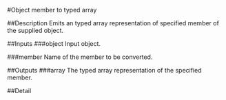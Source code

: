 #Object member to typed array

##Description
Emits an typed array representation of specified member of the supplied object.

##Inputs
###object
Input object.

###member
Name of the member to be converted.

##Outputs
###array
The typed array representation of the specified member.

##Detail

